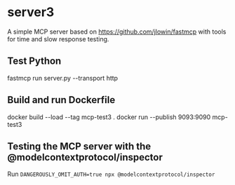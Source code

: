 # server3

A simple MCP server based on https://github.com/jlowin/fastmcp
with tools for time and slow response testing.

## Test Python

fastmcp run server.py --transport http

## Build and run Dockerfile

docker build --load --tag mcp-test3 .
docker run --publish 9093:9090 mcp-test3

## Testing the MCP server with the @modelcontextprotocol/inspector

Run `DANGEROUSLY_OMIT_AUTH=true npx @modelcontextprotocol/inspector`
